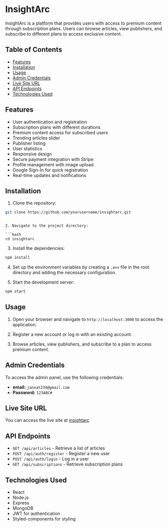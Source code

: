 # InsightArc

InsightArc is a platform that provides users with access to premium content through subscription plans. Users can browse articles, view publishers, and subscribe to different plans to access exclusive content.

## Table of Contents

-   [Features](#features)
-   [Installation](#installation)
-   [Usage](#usage)
-   [Admin Credentials](#admin-credentials)
-   [Live Site URL](#live-site-url)
-   [API Endpoints](#api-endpoints)
-   [Technologies Used](#technologies-used)

## Features

-   User authentication and registration
-   Subscription plans with different durations
-   Premium content access for subscribed users
-   Trending articles slider
-   Publisher listing
-   User statistics
-   Responsive design
-   Secure payment integration with Stripe
-   Profile management with image upload
-   Google Sign-In for quick registration
-   Real-time updates and notifications

## Installation

1. Clone the repository:

```bash
git clone https://github.com/yourusername/insightarc.git
```

````

2. Navigate to the project directory:

```bash
cd insightarc
````

3. Install the dependencies:

```bash
npm install
```

4. Set up the environment variables by creating a `.env` file in the root directory and adding the necessary configuration.

5. Start the development server:

```bash
npm start
```

## Usage

1. Open your browser and navigate to `http://localhost:3000` to access the application.

2. Register a new account or log in with an existing account.

3. Browse articles, view publishers, and subscribe to a plan to access premium content.

## Admin Credentials

To access the admin panel, use the following credentials:

-   **email:** `jannat234@gmail.com`
-   **Password:** `123ABC#`

## Live Site URL

You can access the live site at [insightarc](https://insightarc-2d4c8.web.app)

## API Endpoints

-   `GET /api/articles` - Retrieve a list of articles
-   `POST /api/auth/register` - Register a new user
-   `POST /api/auth/login` - Log in a user
-   `GET /api/subscriptions` - Retrieve subscription plans

## Technologies Used

-   React
-   Node.js
-   Express
-   MongoDB
-   JWT for authentication
-   Styled-components for styling
